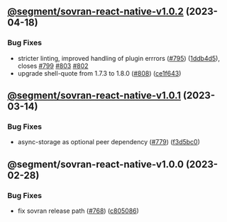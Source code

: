 ## [@segment/sovran-react-native-v1.0.2](https://github.com/segmentio/analytics-react-native/compare/@segment/sovran-react-native-v1.0.1...@segment/sovran-react-native-v1.0.2) (2023-04-18)


### Bug Fixes

* stricter linting, improved handling of plugin errrors ([#795](https://github.com/segmentio/analytics-react-native/issues/795)) ([1ddb4d5](https://github.com/segmentio/analytics-react-native/commit/1ddb4d571df794bc7eaa5c5302ed27b90faf9a73)), closes [#799](https://github.com/segmentio/analytics-react-native/issues/799) [#803](https://github.com/segmentio/analytics-react-native/issues/803) [#802](https://github.com/segmentio/analytics-react-native/issues/802)
* upgrade shell-quote from 1.7.3 to 1.8.0 ([#808](https://github.com/segmentio/analytics-react-native/issues/808)) ([ce1f643](https://github.com/segmentio/analytics-react-native/commit/ce1f6436e60cd9c7053bfd58e32e699159d428c5))

## [@segment/sovran-react-native-v1.0.1](https://github.com/segmentio/analytics-react-native/compare/@segment/sovran-react-native-v1.0.0...@segment/sovran-react-native-v1.0.1) (2023-03-14)


### Bug Fixes

* async-storage as optional peer dependency ([#779](https://github.com/segmentio/analytics-react-native/issues/779)) ([f3d5bc0](https://github.com/segmentio/analytics-react-native/commit/f3d5bc024fe3ae988386aac8b9f6f3fc6d84677a))

## @segment/sovran-react-native-v1.0.0 (2023-02-28)


### Bug Fixes

* fix sovran release path ([#768](https://github.com/segmentio/analytics-react-native/issues/768)) ([c805086](https://github.com/segmentio/analytics-react-native/commit/c80508612325c5fc99561d0da96487152d898848))
